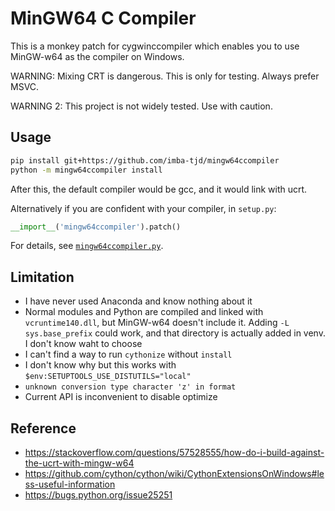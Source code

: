 # MinGW64 C Compiler

This is a monkey patch for cygwinccompiler which enables you to use MinGW-w64 as the compiler on Windows.

WARNING: Mixing CRT is dangerous. This is only for testing. Always prefer MSVC.

WARNING 2: This project is not widely tested. Use with caution.

## Usage

```bash
pip install git+https://github.com/imba-tjd/mingw64ccompiler
python -m mingw64ccompiler install
```

After this, the default compiler would be gcc, and it would link with ucrt.

Alternatively if you are confident with your compiler, in `setup.py`:

```py
__import__('mingw64ccompiler').patch()
```

For details, see [`mingw64ccompiler.py`](./mingw64ccompiler.py).

## Limitation

* I have never used Anaconda and know nothing about it
* Normal modules and Python are compiled and linked with `vcruntime140.dll`, but MinGW-w64 doesn't include it. Adding `-L sys.base_prefix` could work, and that directory is actually added in venv. I don't know waht to choose
* I can't find a way to run `cythonize` without `install`
* I don't know why but this works with `$env:SETUPTOOLS_USE_DISTUTILS="local"`
* `unknown conversion type character 'z' in format`
* Current API is inconvenient to disable optimize

## Reference

* https://stackoverflow.com/questions/57528555/how-do-i-build-against-the-ucrt-with-mingw-w64
* https://github.com/cython/cython/wiki/CythonExtensionsOnWindows#less-useful-information
* https://bugs.python.org/issue25251
